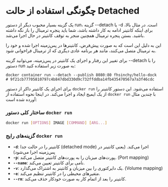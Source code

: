 # چگونگی استفاده از حالت Detached

یک گزینه بسیار محبوب دیگر از دستور run، گزینه --detach یا -d است. در مثال بالا، برای اینکه کانتینر ادامه به کار داشته باشد، شما باید پنجره ترمینال را باز نگه داشته باشید. بستن پنجره ترمینال همچنین منجر به توقف کانتینر در حال اجرا می‌شد.

این به دلیل این است که به صورت پیش‌فرض، کانتینرها در پس‌زمینه اجرا شده و خود را به ترمینال متصل می‌کنند، مانند هر برنامه عادی دیگری که از ترمینال فراخوانی شود.

برای تغییر این رفتار و اجرای یک کانتینر در پس‌زمینه، می‌توانید گزینه --detach را با دستور run به صورت زیر استفاده کنید:

```
docker container run --detach --publish 8080:80 fhsinchy/hello-dock
# 9f21cb77705810797c4b847dbd330d9c732ffddba14fb435470567a7a3f46cdc
```


برای اجرای یک کانتینر داکر از دستور `docker run` استفاده می‌شود. این دستور کانتینر را از یک ایمیج ایجاد و اجرا می‌کند. در اینجا نحوه استفاده از `docker run` با چندین مثال آورده شده است:

### ساختار کلی دستور `docker run`

```bash
docker run [OPTIONS] IMAGE [COMMAND] [ARG...]
```

### گزینه‌های رایج `docker run`

- **`-d`**: کانتینر را در حالت جدا (detached mode) اجرا می‌کند. (یعنی کانتینر در پس‌زمینه اجرا می‌شود)
- **`-p`**: پورت‌های میزبان را به پورت‌های کانتینر متصل می‌کند. (Port mapping)
- **`--name`**: نامی برای کانتینر تعیین می‌کند.
- **`-v`**: یک دایرکتوری را بین میزبان و کانتینر به اشتراک می‌گذارد. (Volume mapping)
- **`-e`**: متغیرهای محیطی را در کانتینر تنظیم می‌کند.
- **`--rm`**: کانتینر را بعد از اتمام کار به صورت خودکار حذف می‌کند.
